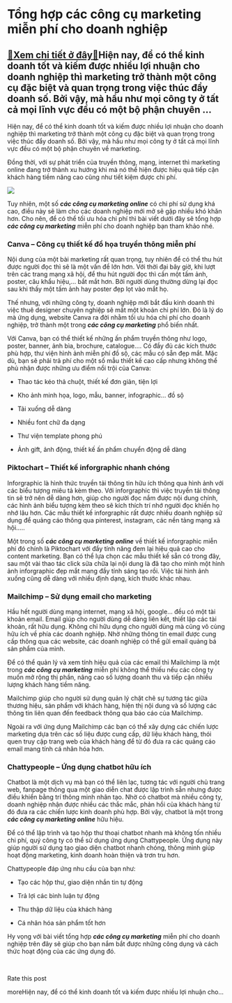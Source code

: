 Tổng hợp các công cụ marketing miễn phí cho doanh nghiệp
========================================================

[:gift:Xem chi tiết ở đây:gift:](https://hddtvn.com/tong-hop-cac-cong-cu-marketing-mien-phi-cho-doanh-nghiep/)Hiện nay, để có thể kinh doanh tốt và kiếm được nhiều lợi nhuận cho doanh nghiệp thì marketing trở thành một công cụ đặc biệt và quan trọng trong việc thúc đẩy doanh số. Bởi vậy, mà hầu như mọi công ty ở tất cả mọi lĩnh vực đều có một bộ phận chuyên …
-----------------------------------------------------------------------------------------------------------------------------------------------------------------------------------------------------------------------------------------------------------

Hiện nay, để có thể kinh doanh tốt và kiếm được nhiều lợi nhuận cho doanh nghiệp thì marketing trở thành một công cụ đặc biệt và quan trọng trong việc thúc đẩy doanh số. Bởi vậy, mà hầu như mọi công ty ở tất cả mọi lĩnh vực đều có một bộ phận chuyên về marketing.


Đồng thời, với sự phát triển của truyền thông, mạng, internet thì marketing online đang trở thành xu hướng khi mà nó thể hiện được hiệu quả tiếp cận khách hàng tiềm năng cao cũng như tiết kiệm được chi phí.


![](https://hddtvn.com/wp-content/uploads/2021/01/digital-marketing-concept-with-online-advertising-media-symbols-flat_1284-31958.jpg)


Tuy nhiên, một số ***các công cụ marketing online*** có chi phí sử dụng khá cao, điều này sẽ làm cho các doanh nghiệp mới mở sẽ gặp nhiều khó khăn hơn. Cho nên, để có thể tối ưu hóa chi phí thì bài viết dưới đây sẽ tổng hợp ***các công cụ marketing*** miễn phí cho doanh nghiệp bạn tham khảo nhé.


### Canva – Công cụ thiết kế đồ họa truyền thông miễn phí


Nội dung của một bài marketing rất quan trọng, tuy nhiên để có thể thu hút được người đọc thì sẽ là một vấn đề lớn hơn. Với thời đại bây giờ, khi lượt trên các trang mạng xã hội, để thu hút người đọc thì cần một tấm ảnh, poster, câu khẩu hiệu,… bắt mắt hơn. Bởi người dùng thường dừng lại đọc sau khi thấy một tấm ảnh hay poster đẹp lọt vào mắt họ.


Thế nhưng, với những công ty, doanh nghiệp mới bắt đầu kinh doanh thì việc thuê designer chuyên nghiệp sẽ mất một khoản chi phí lớn. Đó là lý do mà ứng dụng, website Canva ra đời nhằm tối ưu hóa chi phí cho doanh nghiệp, trở thành một trong ***các công cụ marketing*** phổ biến nhất.


Với Canva, bạn có thể thiết kế những ấn phẩm truyền thông như logo, poster, banner, ảnh bìa, brochure, catalogue…. Có đầy đủ các kích thước phù hợp, thư viện hình ảnh miễn phí đồ sộ, các mẫu có sẵn đẹp mắt. Mặc dù, bạn sẽ phải trả phí cho một số mẫu thiết kế cao cấp nhưng không thể phủ nhận được những ưu điểm nổi trội của Canva:




* Thao tác kéo thả chuột, thiết kế đơn giản, tiện lợi

* Kho ảnh minh họa, logo, mẫu, banner, infographic… đồ sộ

* Tải xuống dễ dàng

* Nhiều font chữ đa dạng

* Thư viện template phong phú

* Ảnh gift, ảnh động, thiết kế ấn phẩm chuyển động dễ dàng



### Piktochart – Thiết kế inforgraphic nhanh chóng


Inforgraphic là hình thức truyền tải thông tin hữu ích thông qua hình ảnh với các biểu tượng miêu tả kèm theo. Với inforgraphic thì việc truyền tải thông tin sẽ trở nên dễ dàng hơn, giúp cho người đọc nắm được nội dung chính, các hình ảnh biểu tượng kèm theo sẽ kích thích trí nhớ người đọc khiến họ nhớ lâu hơn. Các mẫu thiết kế inforgraphic rất được nhiều doanh nghiệp sử dụng để quảng cáo thông qua pinterest, instagram, các nền tảng mạng xã hội…..


Một trong số ***các công cụ marketing online*** về thiết kế inforgraphic miễn phí đó chính là Piktochart với đầy tính năng đem lại hiệu quả cao cho content marketing. Bạn có thể lựa chọn các mẫu thiết kế sẵn có trong đây, sau một vài thao tác click sửa chữa lại nội dung là đã tạo cho mình một hình ảnh inforgraphic đẹp mắt mang đầy tính sáng tạo rồi. Việc tải hình ảnh xuống cũng dễ dàng với nhiều định dạng, kích thước khác nhau.


### Mailchimp – Sử dụng email cho marketing


Hầu hết người dùng mạng internet, mạng xã hội, google… đều có một tài khoản email. Email giúp cho người dùng dễ dàng liên kết, thiết lập các tài khoản, rất hữu dụng. Không chỉ hữu dụng cho người dùng mà cũng vô cùng hữu ích về phía các doanh nghiệp. Nhờ những thông tin email được cung cấp thông qua các website, các doanh nghiệp có thể gửi email quảng bá sản phẩm của mình.


Để có thể quản lý và xem tính hiệu quả của các email thì Mailchimp là một trong ***các công cụ marketing*** miễn phí không thể thiếu nếu các công ty muốn mở rộng thị phần, nâng cao số lượng doanh thu và tiếp cận nhiều lượng khách hàng tiềm năng.


Mailchimp giúp cho người sử dụng quản lý chặt chẽ sự tương tác giữa thương hiệu, sản phẩm với khách hàng, hiện thị nội dung và số lượng các thông tin liên quan đến feedback thông qua báo cáo của Mailchimp.


Ngoài ra với ứng dụng Mailchimp các bạn có thể xây dựng các chiến lược marketing dựa trên các số liệu được cung cấp, dữ liệu khách hàng, thói quen truy cập trang web của khách hàng để từ đó đưa ra các quảng cáo email mang tính cá nhân hóa hơn.


### Chattypeople – Ứng dụng chatbot hữu ích


Chatbot là một dịch vụ mà bạn có thể liên lạc, tương tác với người chủ trang web, fanpage thông qua một giao diễn chat được lập trình sẵn nhưng được điều khiển bằng trí thông minh nhân tạo. Nhờ có chatbot mà nhiều công ty, doanh nghiệp nhận được nhiều các thắc mắc, phản hồi của khách hàng từ đó đưa ra các chiến lược kinh doanh phù hợp. Bởi vậy, chatbot là một trong ***các công cụ marketing online*** hữu hiệu.


Để có thể lập trình và tạo hộp thư thoại chatbot nhanh mà không tốn nhiều chi phí, quý công ty có thể sử dụng ứng dụng Chattypeople. Ứng dụng này giúp người sử dụng tạo giao diện chatbot nhanh chóng, thông minh giúp hoạt động marketing, kinh doanh hoàn thiện và trơn tru hơn.


Chattypeople đáp ứng nhu cầu của bạn như:




* Tạo các hộp thư, giao diện nhắn tin tự động

* Trả lợi các bình luận tự động

* Thu thập dữ liệu của khách hàng

* Cá nhân hóa sản phẩm tốt hơn



Hy vọng với bài viết tổng hợp ***các công cụ marketing*** miễn phí cho doanh nghiệp trên đây sẽ giúp cho bạn nắm bắt được những công dụng và cách thức hoạt động của các ứng dụng đó.


 








































Rate this post


moreHiện nay, để có thể kinh doanh tốt và kiếm được nhiều lợi nhuận cho…

